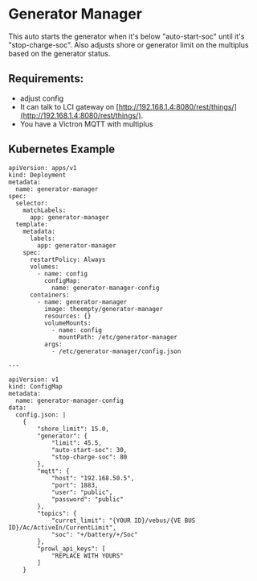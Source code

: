# Generator Manager

This auto starts the generator when it's below "auto-start-soc" until it's "stop-charge-soc". Also adjusts shore or generator limit on the multiplus based on the generator status.

## Requirements:
* adjust config
* It can talk to LCI gateway on [http://192.168.1.4:8080/rest/things/](http://192.168.1.4:8080/rest/things/).
* You have a Victron MQTT with multiplus

## Kubernetes Example

```
apiVersion: apps/v1
kind: Deployment
metadata:
  name: generator-manager
spec:
  selector:
    matchLabels:
      app: generator-manager
  template:
    metadata:
      labels:
        app: generator-manager
    spec:
      restartPolicy: Always
      volumes:
        - name: config
          configMap:
            name: generator-manager-config
      containers:
        - name: generator-manager
          image: theempty/generator-manager
          resources: {}
          volumeMounts:
            - name: config
              mountPath: /etc/generator-manager
          args:
            - /etc/generator-manager/config.json

---

apiVersion: v1
kind: ConfigMap
metadata:
  name: generator-manager-config
data:
  config.json: |
    {
        "shore_limit": 15.0,
        "generator": {
            "limit": 45.5,
            "auto-start-soc": 30,
            "stop-charge-soc": 80
        },
        "mqtt": {
            "host": "192.168.50.5",
            "port": 1883,
            "user": "public",
            "password": "public"
        },
        "topics": {
            "curret_limit": "{YOUR ID}/vebus/{VE BUS ID}/Ac/ActiveIn/CurrentLimit",
            "soc": "+/battery/+/Soc"
        },
        "prowl_api_keys": [
            "REPLACE WITH YOURS"
        ]
    }
```
